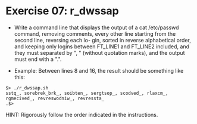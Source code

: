 # Exercise 07: r_dwssap

- Write a command line that displays the output of a cat /etc/passwd command, removing comments, every other line starting from the second line, reversing each lo- gin, sorted in reverse alphabetical order, and keeping only logins between FT_LINE1 and FT_LINE2 included, and they must separated by ", " (without quotation marks), and the output must end with a ".".

- Example: Between lines 8 and 16, the result should be something like this:
```
$> ./r_dwssap.sh
sstq_, sorebrek_brk_, soibten_, sergtsop_, scodved_, rlaxcm_, rgmecived_, revreswodniw_, revressta_
.$>
```

HINT: Rigorously follow the order indicated in the instructions.

